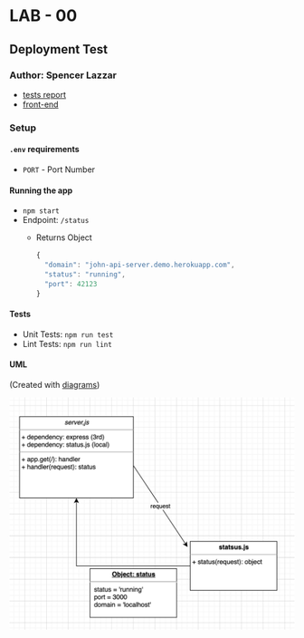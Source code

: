 # LAB - 00

## Deployment Test

### Author: Spencer Lazzar

- [tests report](https://github.com/codefellows/code-401-javascript-example-lab/actions)
- [front-end](https://code-401-js-lab-example.herokuapp.com/status)

### Setup

#### `.env` requirements

- `PORT` - Port Number

#### Running the app

- `npm start`
- Endpoint: `/status`
  - Returns Object

    ```javascript
    {
      "domain": "john-api-server.demo.herokuapp.com",
      "status": "running",
      "port": 42123
    }
    ```

#### Tests

- Unit Tests: `npm run test`
- Lint Tests: `npm run lint`

#### UML

(Created with [diagrams](https://app.diagrams.net/))

![UML Diagram](uml.png)
